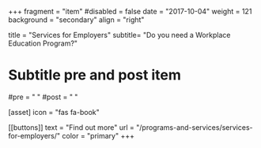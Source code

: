 +++
fragment = "item"
#disabled = false
date = "2017-10-04"
weight = 121
background = "secondary"
align = "right"

title = "Services for Employers"
subtitle= "Do you need a Workplace Education Program?"

# Subtitle pre and post item
#pre = " "
#post = " "

[asset]
  icon = "fas fa-book"
  
[[buttons]]
  text = "Find out more"
  url = "/programs-and-services/services-for-employers/"
  color = "primary"
+++

